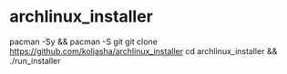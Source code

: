 # archlinux_installer

pacman -Sy && pacman -S git
git clone https://github.com/koljasha/archlinux_installer
cd archlinux_installer && ./run_installer


